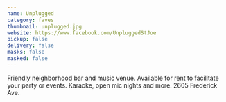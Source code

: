 ```yaml
---
name: Unplugged
category: faves
thumbnail: unplugged.jpg
website: https://www.facebook.com/UnpluggedStJoe
pickup: false
delivery: false
masks: false
masked: false
---
```

Friendly neighborhood bar and music venue. Available for rent to facilitate your party or events. Karaoke, open mic nights and more. 2605 Frederick Ave.